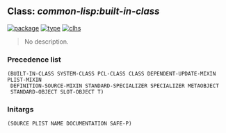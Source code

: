 ## Class: ***common-lisp:built-in-class***
[![package](https://img.shields.io/badge/Package-COMMON--LISP-5f9ea0.svg?style=social&colorA=999999)](../) [![type](https://img.shields.io/badge/Type-Class-5f9ea0.svg?style=social&colorA=999999)](../#class) [![clhs](https://img.shields.io/badge/CLHS-BUILT--IN--CLASS-5f9ea0.svg?style=social&colorA=999999)](http://www.lispworks.com/documentation/HyperSpec/Body/t_built_.htm) 

> No description.

### Precedence list
```
(BUILT-IN-CLASS SYSTEM-CLASS PCL-CLASS CLASS DEPENDENT-UPDATE-MIXIN PLIST-MIXIN
 DEFINITION-SOURCE-MIXIN STANDARD-SPECIALIZER SPECIALIZER METAOBJECT
 STANDARD-OBJECT SLOT-OBJECT T)
```
### Initargs
```
(SOURCE PLIST NAME DOCUMENTATION SAFE-P)
```
